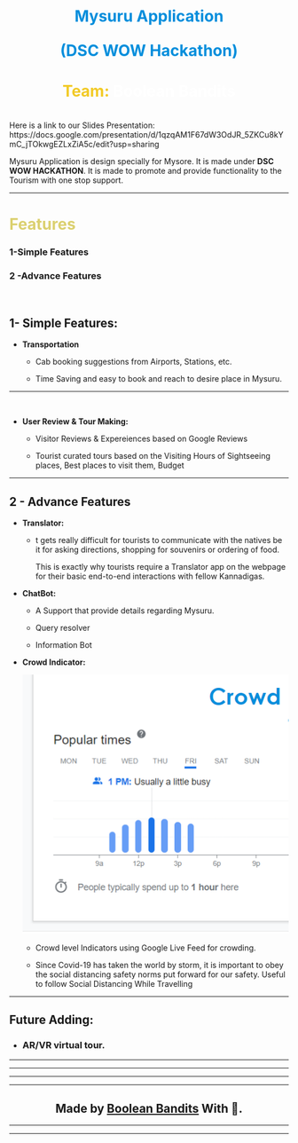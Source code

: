 <h1 style="text-align:center;color:#008EDC">Mysuru Application

(DSC WOW Hackathon)</h1>

<h1 style="text-align:center;color:#F2CA25">Team: <span style="color:white">Boolean Bandits </span></h1>

<br/>
Here is a link to our Slides Presentation: https://docs.google.com/presentation/d/1qzqAM1F67dW3OdJR_5ZKCu8kYmC_jTOkwgEZLxZiA5c/edit?usp=sharing

Mysuru Application is design specially for Mysore. It is made under **DSC WOW HACKATHON**. It is made to promote and provide functionality to the Tourism with one stop support.

***
<h1 style="color:#DBD06F">Features </h1>

<h3>1-Simple Features</h3>
<h3>2 -Advance Features </h3>

<br/>

## **1- Simple Features:**

* <span>**Transportation**</span>
  
  * Cab booking suggestions  from Airports,   Stations, etc.

  * Time Saving and easy to book and reach to desire place in Mysuru.


****
<br/>

* **User Review & Tour Making:**
   
   * Visitor Reviews & Expereiences based on Google Reviews 


   * Tourist curated tours based on the Visiting Hours of Sightseeing places, Best places to visit them, Budget   

   




***

## **2 - Advance Features**

  * **Translator:**
     
     * t gets really difficult for tourists to communicate with the natives be it for asking directions, shopping for souvenirs or ordering of food.
 
          This is exactly why tourists require a Translator app on the webpage for their basic end-to-end interactions with fellow Kannadigas.




* **ChatBot:**
    
    * A Support that provide details regarding Mysuru.

    * Query resolver

    * Information Bot




 * **Crowd Indicator:**
   
   <img src="crowd.png">
     
     * Crowd level Indicators using Google Live Feed for crowding.

    * Since Covid-19 has taken the world by storm, it is important to obey the social distancing safety norms put forward for our safety.
     Useful to follow  Social Distancing While Travelling





***

## **Future Adding:**
* ### **AR/VR virtual tour.**

***





***
   ***
   ***

   **<h2 align="center"> Made by <a href="https://github.com/Rishabhc711/DSCWOW_Boolean-Bandits">Boolean Bandits</a> With 💜. </h2>**

***
***
